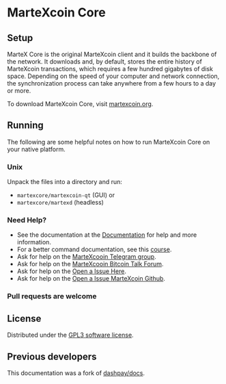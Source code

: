 
MarteXcoin Core
===============

Setup
---------------------
MarteX Core is the original MarteXcoin client and it builds the backbone of the network. It downloads and, by default, stores the entire history of MarteXcoin transactions, which requires a few hundred gigabytes of disk space. Depending on the speed of your computer and network connection, the synchronization process can take anywhere from a few hours to a day or more.

To download MarteXcoin Core, visit [martexcoin.org](https://martexcoin.org/getstarted.html).

Running
---------------------
The following are some helpful notes on how to run MarteXcoin Core on your native platform.

### Unix

Unpack the files into a directory and run:

- `martexcore/martexcoin-qt` (GUI) or
- `martexcore/martexd` (headless)

### Need Help?

* See the documentation at the [Documentation](/index.rst)
for help and more information.
* For a better command documentation, see this [course](https://github.com/MarteXcoin-documentation/Learning-MarteXcoin-from-the-Command-Line).
* Ask for help on the [MarteXcooin Telegram group](https://t.me/martexcoin).
* Ask for help on the [MarteXcooin Bitcoin Talk Forum](https://bitcointalk.org/index.php?topic=1354130.620).
* Ask for help on the [Open a Issue Here](https://github.com/MarteXcoin-documentation/Documentation/issues).
* Ask for help on the [Open a Issue MarteXcoin Github](https://github.com/martexcoin/martexcoin/issues).

### Pull requests are welcome

License
-------
Distributed under the [GPL3 software license](/LICENSE).

Previous developers
-------------------
This documentation was a fork of [dashpay/docs](https://github.com/dashpay/docs).